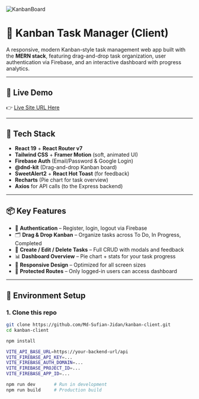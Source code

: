 ![KanbanBoard](./assets/kanban-board-client)

# 📝 Kanban Task Manager (Client)

A responsive, modern Kanban-style task management web app built with the **MERN stack**, featuring drag-and-drop task organization, user authentication via Firebase, and an interactive dashboard with progress analytics.

---

## 🚀 Live Demo

👉 [Live Site URL Here](https://kanban-client-mu.vercel.app)

---

## 🧰 Tech Stack

- **React 19** + **React Router v7**
- **Tailwind CSS** + **Framer Motion** (soft, animated UI)
- **Firebase Auth** (Email/Password & Google Login)
- **@dnd-kit** (Drag-and-drop Kanban board)
- **SweetAlert2** + **React Hot Toast** (for feedback)
- **Recharts** (Pie chart for task overview)
- **Axios** for API calls (to the Express backend)

---

## 📦 Key Features

- 🔐 **Authentication** – Register, login, logout via Firebase
- 🗂️ **Drag & Drop Kanban** – Organize tasks across To Do, In Progress, Completed
- 📝 **Create / Edit / Delete Tasks** – Full CRUD with modals and feedback
- 📊 **Dashboard Overview** – Pie chart + stats for your task progress
- 📱 **Responsive Design** – Optimized for all screen sizes
- 🧪 **Protected Routes** – Only logged-in users can access dashboard

---

## 🧪 Environment Setup

### 1. Clone this repo

```bash
git clone https://github.com/Md-Sufian-Jidan/kanban-client.git
cd kanban-client

npm install

VITE_API_BASE_URL=https://your-backend-url/api
VITE_FIREBASE_API_KEY=...
VITE_FIREBASE_AUTH_DOMAIN=...
VITE_FIREBASE_PROJECT_ID=...
VITE_FIREBASE_APP_ID=...

npm run dev       # Run in development
npm run build     # Production build

